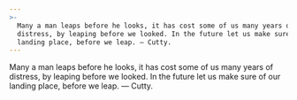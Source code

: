 ```yaml
---
>-
  Many a man leaps before he looks, it has cost some of us many years of
  distress, by leaping before we looked. In the future let us make sure of our
  landing place, before we leap. — Cutty.
---
```


Many a man leaps before he looks, it has cost some of us many years of distress, by leaping before we looked. In the future let us make sure of our landing place, before we leap. — Cutty.
